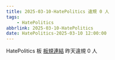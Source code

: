```yaml
---
title: 2025-03-10-HatePolitics 違規 0 人
tags:
    - HatePolitics
abbrlink: 2025-03-10-HatePolitics
date: HatePolitics-2025-03-10 12:00:00
---
```

HatePolitics 板 [板規連結](https://www.ptt.cc/bbs/HatePolitics/M.1617115262.A.D60.html)
昨天違規 0 人
